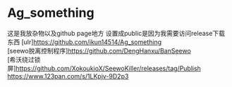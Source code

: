 # Ag_something
这是我放杂物以及github page地方 设置成public是因为我需要访问release下载东西
[ulr]https://github.com/ikun14514/Ag_something  
[seewo脱离控制程序]https://github.com/DengHanxu/BanSeewo  
[希沃绕过锁屏]https://github.com/XokoukioX/SeewoKiller/releases/tag/Publish
https://www.123pan.com/s/1LKpjv-9D2p3
